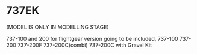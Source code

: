 # 737EK

(MODEL IS ONLY IN MODELLING STAGE)

737-100 and 200 for flightgear
version going to be included,
737-100
737-200
737-200F
737-200C(combi)
737-200C with Gravel Kit
